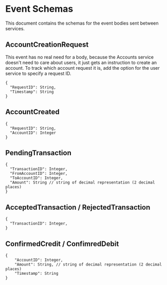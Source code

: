 # Event Schemas
This document contains the schemas for the event bodies sent between services.

## AccountCreationRequest
This event has no real need for a body, because the Accounts service doesn't need to care about users, it just gets an instruction to create an account. To track which account request it is, add the option for the user service to specify a request ID.
```
{
  "RequestID": String,
  "Timestamp": String
}
```

## AccountCreated
```
{
  "RequestID": String,
  "AccountID": Integer
}
```

## PendingTransaction
```
{
  "TransactionID": Integer,
  "FromAccountID": Integer,
  "ToAccountID": Integer,
  "Amount": String // string of decimal representation (2 decimal places)
}
```

## AcceptedTransaction / RejectedTransaction
```
{
  "TransactionID": Integer,
}
```

## ConfirmedCredit / ConfimredDebit
```
{
    "AccountID": Integer,
    "Amount": String, // string of decimal representation (2 decimal places)
    "Timestamp": String
}
```

